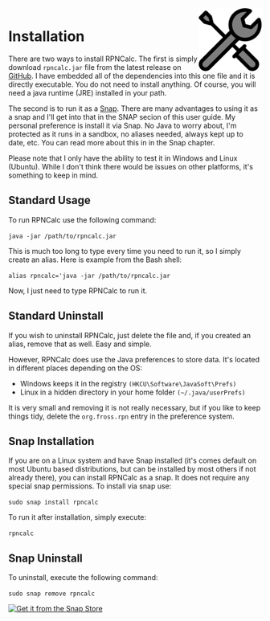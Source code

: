 <img align="right" width="125" src="../Images/Install.png">

# Installation

There are two ways to install RPNCalc.  The first is simply download `rpncalc.jar` file from the latest release on [GitHub](https://github.com/frossm/rpncalc).  I have embedded all of the dependencies into this one file and it is directly executable.  You do not need to install anything.  Of course, you will need a java runtime (JRE) installed in your path. 

The second is to run it as a [Snap](https://en.wikipedia.org/wiki/Snap_(software)).  There are many advantages to using it as a snap and I'll get into that in the SNAP secion of this user guide.  My personal preference is install it via Snap.  No Java to worry about, I'm protected as it runs in a sandbox, no aliases needed, always kept up to date, etc.  You can read more about this in in the Snap chapter.

Please note that I only have the ability to test it in Windows and Linux (Ubuntu). While I don't think there would be issues on other platforms, it's something to keep in mind.

## Standard Usage

To run RPNCalc use the following command:

`java -jar /path/to/rpncalc.jar`

This is much too long to type every time you need to run it, so I simply create an alias.  Here is example from the Bash shell:

`alias rpncalc='java -jar /path/to/rpncalc.jar`

Now, I just need to type RPNCalc to run it.

## Standard Uninstall

If you wish to uninstall RPNCalc, just delete the file and, if you created an alias, remove that as well.  Easy and simple.  

However, RPNCalc does use the Java preferences to store data.  It's located in different places depending on the OS:

- Windows keeps it in the registry `(HKCU\Software\JavaSoft\Prefs)`
- Linux in a hidden directory in your home folder `(~/.java/userPrefs)`

It is very small and removing it is not really necessary, but if you like to keep things tidy, delete the `org.fross.rpn` entry in the preference system.

## Snap Installation

If you are on a Linux system and have Snap installed (it's comes default on most Ubuntu based distributions, but can be installed by most others if not already there), you can install RPNCalc as a snap.  It does not require any special snap permissions.  To install via snap use:

`sudo snap install rpncalc`

To run it after installation, simply execute:

`rpncalc`

## Snap Uninstall

To uninstall, execute the following command:

`sudo snap remove rpncalc`

[![Get it from the Snap Store](https://snapcraft.io/static/images/badges/en/snap-store-black.svg)](https://snapcraft.io/rpncalc)